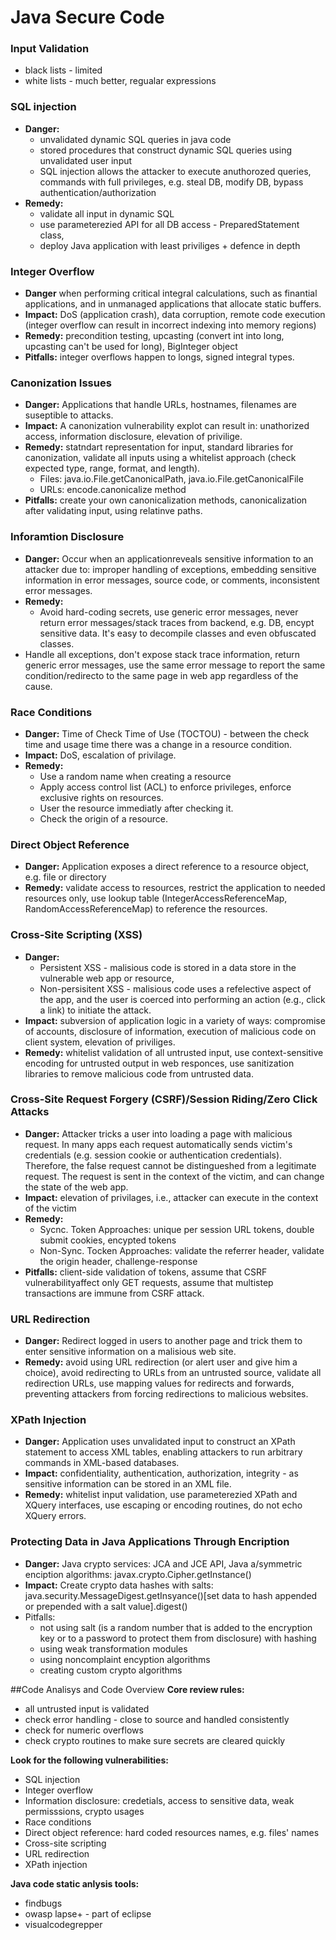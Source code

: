 # Java Secure Code

### Input Validation
* black lists - limited
* white lists - much better, regualar expressions 

### SQL injection
* **Danger:**
  * unvalidated dynamic SQL queries in java code 
  * stored procedures that construct dynamic SQL queries using unvalidated user input
  * SQL injection allows the attacker to execute anuthorozed queries, commands with full privileges, 
e.g. steal DB, modify DB, bypass authentication/authorization
* **Remedy:**
  * validate all input in dynamic SQL
  * use parameterezied API for all DB access - PreparedStatement class, 
  * deploy Java application with least priviliges + defence in depth

### Integer Overflow
* **Danger** when performing critical integral calculations, such as finantial applications, and in unmanaged applications that allocate static buffers.
* **Impact:** DoS (application crash), data corruption, remote code execution (integer overflow can result in incorrect indexing into memory regions)
* **Remedy:** precondition testing, upcasting (convert int into long, upcasting can't be used for long), BigInteger object
* **Pitfalls:** integer overflows happen to longs, signed integral types.

### Canonization Issues
* **Danger:** Applications that handle URLs, hostnames, filenames are suseptible to attacks.
* **Impact:** A canonization vulnerability explot can result in: unathorized access, information disclosure, elevation of privilige.
* **Remedy:** statndart representation for input, standard libraries for canonization, validate all inputs using a whitelist approach (check expected type, range, format, and length).
  * Files: java.io.File.getCanonicalPath, java.io.File.getCanonicalFile
  * URLs: encode.canonicalize method
* **Pitfalls:** create your own canonicalization methods, canonicalization after validating input, using relatinve paths.

### Inforamtion Disclosure
* **Danger:** Occur when an applicationreveals sensitive information to an attacker due to:
improper handling of exceptions, embedding sensitive information in error messages, source code, or comments, inconsistent error messages.
* **Remedy:** 
  * Avoid hard-coding secrets, use generic error messages, never return error messages/stack traces from backend, e.g. DB, encypt sensitive data. It's easy to decompile classes and even obfuscated classes.
 * Handle all exceptions, don't expose  stack trace information, return generic error messages, use the same error message to report the same condition/redirecto to the same page in web app regardless of the cause.

### Race Conditions
* **Danger:** Time of Check Time of Use (TOCTOU) - between the check time and usage time there was a change in a resource condition.    
* **Impact:** DoS, escalation of privilage.
* **Remedy:** 
  * Use a random name when creating a resource
  * Apply access control list (ACL) to enforce privileges, enforce exclusive rights on resources.
  * User the resource immediatly after checking it.
  * Check the origin of a resource.

### Direct Object Reference
* **Danger:** Application exposes a direct reference to a resource object, e.g. file or directory
* **Remedy:** validate access to resources, restrict the application to needed resources only, use lookup table (IntegerAccessReferenceMap, RandomAccessReferenceMap) to reference the resources. 

### Cross-Site Scripting (XSS)
* **Danger:** 
  * Persistent XSS - malisious code is stored in a data store in the vulnerable web app or resource,
  * Non-persisitent XSS - malisious code uses a refelective aspect of the app, and the user is coerced into performing an action (e.g., click a link) to initiate the attack.
* **Impact:** subversion of application logic in a variety of ways:
compromise of accounts, disclosure of information, execution of malicious code on client system, 
elevation of priviliges.
* **Remedy:** whitelist validation of all untrusted input, use context-sensitive encoding for untrusted output in web responces, use sanitization libraries to remove malicious code from untrusted data.

### Cross-Site Request Forgery (CSRF)/Session Riding/Zero Click Attacks
* **Danger:** Attacker tricks a user into loading a page with malicious request. In many apps each request automatically sends victim's credentials (e.g. session cookie or authentication credentials). Therefore, the false request cannot be distingueshed from a legitimate request. The request is sent in the context of the victim, and can change the state of the web app.
* **Impact:** elevation of privilages, i.e., attacker can execute in the context of the victim
* **Remedy:**
  * Sycnc. Token Approaches: unique per session URL tokens, double submit cookies, encypted tokens
  * Non-Sync. Tocken Approaches: validate the referrer header, validate the origin header, challenge-response
* **Pitfalls:** client-side validation of tokens, assume that CSRF vulnerabilityaffect only GET requests,
assume that multistep transactions are immune from CSRF attack.

### URL Redirection 
* **Danger:** Redirect logged in users to another page and trick them to enter sensitive information on a malisious web site.
* **Remedy:** avoid using URL redirection (or alert user and give him a choice), avoid redirecting to URLs from an untrusted source, validate all redirection URLs, use mapping values for redirects and forwards, preventing attackers from forcing redirections to malicious websites.

### XPath Injection
* **Danger:** Application uses unvalidated input to construct an XPath statement to access XML tables, enabling attackers to run arbitrary commands in XML-based databases.
* **Impact:** confidentiality, authentication, authorization, integrity - as sensitive  information can be stored in an XML file.
* **Remedy:** whitelist input validation, use parameterezied XPath and XQuery interfaces, use escaping or encoding routines, do not echo XQuery errors.

### Protecting Data in Java Applications Through Encription
* **Danger:** Java crypto services: JCA and JCE API, Java a/symmetric enciption algorithms: javax.crypto.Cipher.getInstance()
* **Impact:** Create crypto data hashes with salts: java.security.MessageDigest.getInsyance()[set data to hash appended or prepended with a salt value].digest()
* Pitfalls:
  * not using salt (is a random number that is added to the encryption key or to a password to protect them from disclosure) with hashing
  * using weak transformation modules
  * using noncomplaint encyption algorithms
  * creating custom crypto algorithms

##Code Analisys and Code Overview
**Core review rules:**
* all untrusted input is validated
* check error handling - close to source and handled consistently
* check for numeric overflows
* check crypto routines to make sure secrets are cleared quickly

**Look for the following vulnerabilities:**
* SQL injection
* Integer overflow
* Information disclosure: credetials, access to sensitive data, weak permisssions, crypto usages
* Race conditions
* Direct object reference: hard coded resources names, e.g. files' names
* Cross-site scripting
* URL redirection
* XPath injection

**Java code static anlysis tools:**
* findbugs 
* owasp lapse+ - part of eclipse
* visualcodegrepper
